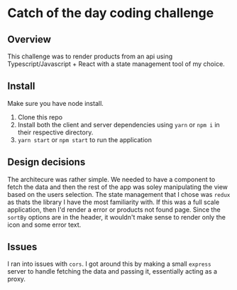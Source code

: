 # Catch of the day coding challenge

## Overview

This challenge was to render products from an api using Typescript/Javascript + React with a state management tool of my choice.

## Install

Make sure you have node install.

1. Clone this repo
2. Install both the client and server dependencies using `yarn` or `npm i` in their respective directory.
3. `yarn start` or `npm start` to run the application

## Design decisions

The architecure was rather simple. We needed to have a component to fetch the data and then the rest of the app was soley manipulating the view based on the users selection. The state management that I chose was `redux` as thats the library I have the most familiarity with. If this was a full scale application, then I'd render a error or products not found page. Since the `sortBy` options are in the header, it wouldn't make sense to render only the icon and some error text.

## Issues

I ran into issues with `cors`. I got around this by making a small `express` server to handle fetching the data and passing it, essentially acting as a proxy.
